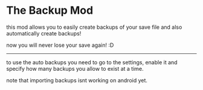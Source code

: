 # The Backup Mod

this mod allows you to easily create backups of your save file
and also automatically create backups!

now you will never lose your save again! :D

-----------

to use the auto backups you need to go to the settings, enable it and specify how many backups you allow to exist at a time.

note that importing backups isnt working on android yet.